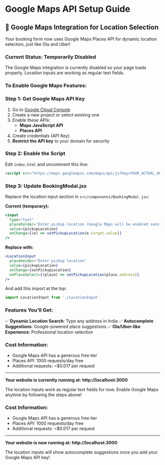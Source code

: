 # Google Maps API Setup Guide

## 🚀 **Google Maps Integration for Location Selection**

Your booking form now uses Google Maps Places API for dynamic location selection, just like Ola and Uber!

### **Current Status: Temporarily Disabled**
The Google Maps integration is currently disabled so your page loads properly. Location inputs are working as regular text fields.

### **To Enable Google Maps Features:**

### **Step 1: Get Google Maps API Key**
1. Go to [Google Cloud Console](https://console.cloud.google.com/)
2. Create a new project or select existing one
3. Enable these APIs:
   - **Maps JavaScript API**
   - **Places API**
4. Create credentials (API Key)
5. **Restrict the API key** to your domain for security

### **Step 2: Enable the Script**
Edit `index.html` and uncomment this line:
```html
<script src="https://maps.googleapis.com/maps/api/js?key=YOUR_ACTUAL_API_KEY_HERE&libraries=places"></script>
```

### **Step 3: Update BookingModal.jsx**
Replace the location input section in `src/components/BookingModal.jsx`:

**Current (temporary):**
```jsx
<input
  type="text"
  placeholder="Enter pickup location (Google Maps will be enabled soon)"
  value={pickupLocation}
  onChange={(e) => setPickupLocation(e.target.value)}
/>
```

**Replace with:**
```jsx
<LocationInput
  placeholder="Enter pickup location"
  value={pickupLocation}
  onChange={setPickupLocation}
  onPlaceSelect={(place) => setPickupLocation(place.address)}
/>
```

And add this import at the top:
```jsx
import LocationInput from './LocationInput'
```

### **Features You'll Get:**
✅ **Dynamic Location Search**: Type any address in India
✅ **Autocomplete Suggestions**: Google-powered place suggestions
✅ **Ola/Uber-like Experience**: Professional location selection

### **Cost Information:**
- Google Maps API has a generous free tier
- Places API: 1000 requests/day free
- Additional requests: ~$0.017 per request

---

**Your website is currently running at: http://localhost:3000**

The location inputs work as regular text fields for now. Enable Google Maps anytime by following the steps above!

### **Cost Information:**
- Google Maps API has a generous free tier
- Places API: 1000 requests/day free
- Additional requests: ~$0.017 per request

---

**Your website is now running at: http://localhost:3000**

The location inputs will show autocomplete suggestions once you add your Google Maps API key!
